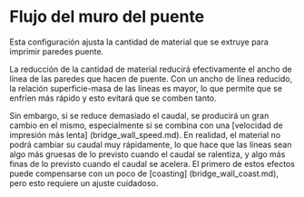 Flujo del muro del puente
====
Esta configuración ajusta la cantidad de material que se extruye para imprimir paredes puente.

La reducción de la cantidad de material reducirá efectivamente el ancho de línea de las paredes que hacen de puente. Con un ancho de línea reducido, la relación superficie-masa de las líneas es mayor, lo que permite que se enfríen más rápido y esto evitará que se comben tanto.

Sin embargo, si se reduce demasiado el caudal, se producirá un gran cambio en el mismo, especialmente si se combina con una [velocidad de impresión más lenta] (bridge_wall_speed.md). En realidad, el material no podrá cambiar su caudal muy rápidamente, lo que hace que las líneas sean algo más gruesas de lo previsto cuando el caudal se ralentiza, y algo más finas de lo previsto cuando el caudal se acelera. El primero de estos efectos puede compensarse con un poco de [coasting] (bridge_wall_coast.md), pero esto requiere un ajuste cuidadoso.
